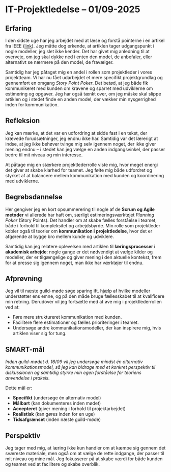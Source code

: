 # IT-Projektledelse – 01/09-2025

## __Erfaring__  
I den sidste uge har jeg arbejdet med at læse og forstå pointerne i en artikel fra IEEE ([link](https://ieeexplore.ieee.org/abstract/document/6759135)). Jeg måtte dog erkende, at artiklen tager udgangspunkt i nogle modeller, jeg slet ikke kender. Det har givet mig anledning til at overveje, om jeg skal dykke ned i enten den model, de anbefaler, eller alternativt se nærmere på den model, de fravælger. 

Samtidig har jeg påtaget mig en andel i rollen som projektleder i vores projektteam. Vi har nu fået udarbejdet et mere specifikt projektgrundlag og gennemført en omgang *Story Point Poker*. Det betød, at jeg både fik kommunikeret med kunden om kravene og sparret med udviklerne om estimering og opgaver. Jeg har også tænkt over, om jeg måske skal slippe artiklen og i stedet finde en anden model, der vækker min nysgerrighed inden for kommunikation.  

## __Refleksion__  
Jeg kan mærke, at det var en udfordring at sidde fast i en tekst, der krævede forudsætninger, jeg endnu ikke har. Samtidig var det lærerigt at indse, at jeg ikke behøver tvinge mig selv igennem noget, der ikke giver mening endnu – i stedet kan jeg vælge en anden indgangsvinkel, der passer bedre til mit niveau og min interesse.  

At påtage mig en stærkere projektlederrolle viste mig, hvor meget energi det giver at skabe klarhed for teamet. Jeg følte mig både udfordret og styrket af at balancere mellem kommunikation med kunden og koordinering med udviklerne.  

## __Begrebsdannelse__  
Her gengiver jeg en kort opsummerering til nogle af de **Scrum og Agile metoder** vi allerede har haft om, særligt estimeringsværktøjet *Planning Poker* (Story Points). Det handler om at skabe fælles forståelse i teamet, både i forhold til kompleksitet og arbejdsbyrde. Min rolle som projektleder kobler også til teorier om **kommunikation i projektledelse**, hvor det er afgørende at bygge bro mellem kunde og udviklere.  

Samtidig kan jeg relatere oplevelsen med artiklen til **læringsprocesser i akademisk arbejde**: nogle gange er det nødvendigt at vælge kilder og modeller, der er tilgængelige og giver mening i den aktuelle kontekst, frem for at presse sig igennem noget, man ikke har værktøjer til endnu.  

## __Afprøvning__  
Jeg vil til næste guild-møde søge sparing ift. hjælp af hvilke modeller understøtter ens emne, og på den måde bruge fællesskabet til at kvalificere min retning. Derudover vil jeg fortsætte med at øve mig i projektlederrollen ved at:  
- Føre mere struktureret kommunikation med kunden.  
- Facilitere flere estimationer og fælles prioriteringer i teamet.  
- Undersøge andre kommunikationsmodeller, der kan inspirere mig, hvis artiklen viser sig for tung.  

## __SMART-mål__  
*Inden guild-mødet d. 16/09 vil jeg undersøge mindst én alternativ kommunikationsmodel, så jeg kan bidrage med et konkret perspektiv til diskussionen og samtidig styrke min egen forståelse for teoriens anvendelse i praksis.*  

Dette mål er:  
- **Specifikt** (undersøge én alternativ model)  
- **Målbart** (kan dokumenteres inden mødet)  
- **Accepteret** (giver mening i forhold til projektarbejdet)  
- **Realistisk** (kan gøres inden for en uge)  
- **Tidsafgrænset** (inden næste guild-møde)  

## __Perspektiv__  
Jeg tager med mig, at læring ikke kun handler om at kæmpe sig gennem det sværeste materiale, men også om at vælge de rette indgange, der passer til mit niveau og mine mål. Jeg fokusserer på at skabe værdi for både kunden og teamet ved at facilitere og skabe overblik.
